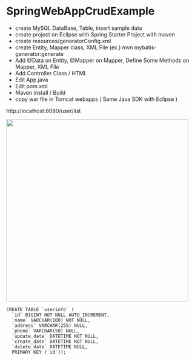 # SpringWebAppCrudExample

- create MySQL DataBase, Table, insert sample data
- create project on Eclipse with Spring Starter Project with maven
- create resources/generatorConfig.xml
- create Entity, Mapper class, XML File (ex.) mvn mybatis-generator:generate
- Add @Data on Entity, @Mapper on Mapper, Define Some Methods on Mapper, XML File
- Add Controller Class / HTML
- Edit App.java
- Edit pom.xml
- Maven install / Build
- copy war file in Tomcat webapps ( Same Java SDK with Eclipse )

http://localhost:8080/user/list

<img width="480" src="https://github.com/katafuchix/SpringWebAppCrudExample/assets/6063541/73889f00-5c87-4626-9d2c-5c78f5c8e1e0">

```
CREATE TABLE `userinfo` (
  `id` BIGINT NOT NULL AUTO_INCREMENT,
  `name` VARCHAR(100) NOT NULL,
  `address` VARCHAR(255) NULL,
  `phone` VARCHAR(50) NULL,
  `update_date` DATETIME NOT NULL,
  `create_date` DATETIME NOT NULL,
  `delete_date` DATETIME NULL,
  PRIMARY KEY (`id`));
```
